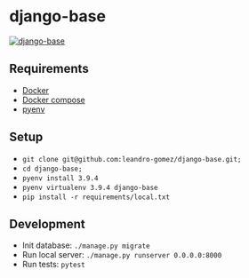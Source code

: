 # django-base

[![django-base](https://circleci.com/gh/leandro-gomez/django-base.svg?style=svg)](https://app.circleci.com/pipelines/github/leandro-gomez)


## Requirements

- [Docker](https://www.docker.com/)
- [Docker compose](https://docs.docker.com/compose/)
- [pyenv](https://github.com/pyenv/pyenv)

## Setup

- `git clone git@github.com:leandro-gomez/django-base.git;`
- `cd django-base;`
- `pyenv install 3.9.4`
- `pyenv virtualenv 3.9.4 django-base`
- `pip install -r requirements/local.txt`

## Development

- Init database: `./manage.py migrate`
- Run local server: `./manage.py runserver 0.0.0.0:8000`
- Run tests: `pytest`

